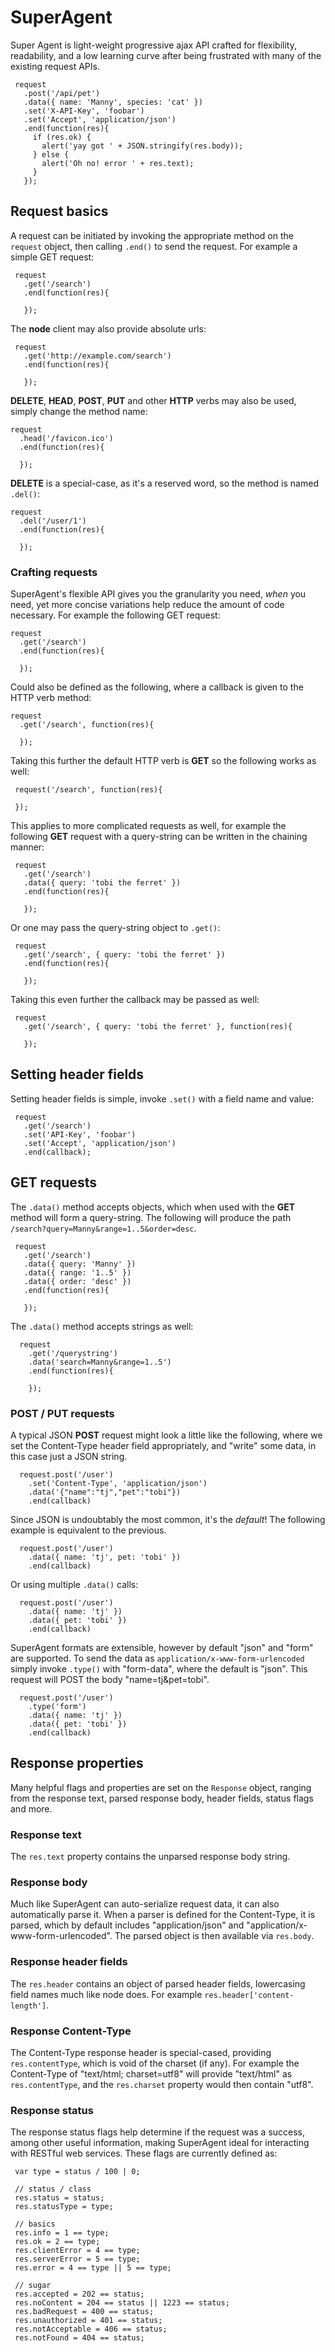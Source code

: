 # SuperAgent

 Super Agent is light-weight progressive ajax API crafted for flexibility, readability, and a low learning curve after being frustrated with many of the existing request APIs.

     request
       .post('/api/pet')
       .data({ name: 'Manny', species: 'cat' })
       .set('X-API-Key', 'foobar')
       .set('Accept', 'application/json')
       .end(function(res){
         if (res.ok) {
           alert('yay got ' + JSON.stringify(res.body));
         } else {
           alert('Oh no! error ' + res.text);
         }
       });

## Request basics

 A request can be initiated by invoking the appropriate method on the `request` object, then calling `.end()` to send the request. For example a simple GET request:
 
     request
       .get('/search')
       .end(function(res){
       
       });

 The __node__ client may also provide absolute urls:

     request
       .get('http://example.com/search')
       .end(function(res){
     
       });

  __DELETE__, __HEAD__, __POST__, __PUT__ and other __HTTP__ verbs may also be used, simply change the method name:
  
    request
      .head('/favicon.ico')
      .end(function(res){
      
      });

  __DELETE__ is a special-case, as it's a reserved word, so the method is named `.del()`:
  
    request
      .del('/user/1')
      .end(function(res){
        
      });

### Crafting requests

  SuperAgent's flexible API gives you the granularity you need, _when_ you need, yet more concise variations help reduce the amount of code necessary. For example the following GET request:
  
    request
      .get('/search')
      .end(function(res){
    
      });

  Could also be defined as the following, where a callback is given to the HTTP verb method:
  
    request
      .get('/search', function(res){
    
      });

   Taking this further the default HTTP verb is __GET__ so the following works as well:
   
     request('/search', function(res){
 
     });

   This applies to more complicated requests as well, for example the following __GET__ request with a query-string can be written in the chaining manner:
   
     request
       .get('/search')
       .data({ query: 'tobi the ferret' })
       .end(function(res){
         
       });

   Or one may pass the query-string object to `.get()`:
   
     request
       .get('/search', { query: 'tobi the ferret' })
       .end(function(res){
       
       });
  
  Taking this even further the callback may be passed as well:
  
     request
       .get('/search', { query: 'tobi the ferret' }, function(res){
     
       });

## Setting header fields

  Setting header fields is simple, invoke `.set()` with a field name and value:
  
     request
       .get('/search')
       .set('API-Key', 'foobar')
       .set('Accept', 'application/json')
       .end(callback);

## GET requests

 The `.data()` method accepts objects, which when used with the __GET__ method will form a query-string. The following will produce the path `/search?query=Manny&range=1..5&order=desc`.
 
     request
       .get('/search')
       .data({ query: 'Manny' })
       .data({ range: '1..5' })
       .data({ order: 'desc' })
       .end(function(res){

       });

  The `.data()` method accepts strings as well:
  
      request
        .get('/querystring')
        .data('search=Manny&range=1..5')
        .end(function(res){

        });

### POST / PUT requests

  A typical JSON __POST__ request might look a little like the following, where we set the Content-Type header field appropriately, and "write" some data, in this case just a JSON string.

      request.post('/user')
        .set('Content-Type', 'application/json')
        .data('{"name":"tj","pet":"tobi"})
        .end(callback)

  Since JSON is undoubtably the most common, it's the _default_! The following example is equivalent to the previous.

      request.post('/user')
        .data({ name: 'tj', pet: 'tobi' })
        .end(callback)

  Or using multiple `.data()` calls:
  
      request.post('/user')
        .data({ name: 'tj' })
        .data({ pet: 'tobi' })
        .end(callback)

  SuperAgent formats are extensible, however by default "json" and "form" are supported. To send the data as `application/x-www-form-urlencoded` simply invoke `.type()` with "form-data", where the default is "json". This request will POST the body "name=tj&pet=tobi".

      request.post('/user')
        .type('form')
        .data({ name: 'tj' })
        .data({ pet: 'tobi' })
        .end(callback)

## Response properties

  Many helpful flags and properties are set on the `Response` object, ranging from the response text, parsed response body, header fields, status flags and more.
  
### Response text

  The `res.text` property contains the unparsed response body string.

### Response body

  Much like SuperAgent can auto-serialize request data, it can also automatically parse it. When a parser is defined for the Content-Type, it is parsed, which by default includes "application/json" and "application/x-www-form-urlencoded". The parsed object is then available via `res.body`.

### Response header fields

  The `res.header` contains an object of parsed header fields, lowercasing field names much like node does. For example `res.header['content-length']`.

### Response Content-Type

  The Content-Type response header is special-cased, providing `res.contentType`, which is void of the charset (if any). For example the Content-Type of "text/html; charset=utf8" will provide "text/html" as `res.contentType`, and the `res.charset` property would then contain "utf8".

### Response status

  The response status flags help determine if the request was a success, among other useful information, making SuperAgent ideal for interacting with RESTful web services. These flags are currently defined as:
  
     var type = status / 100 | 0;

     // status / class
     res.status = status;
     res.statusType = type;

     // basics
     res.info = 1 == type;
     res.ok = 2 == type;
     res.clientError = 4 == type;
     res.serverError = 5 == type;
     res.error = 4 == type || 5 == type;

     // sugar
     res.accepted = 202 == status;
     res.noContent = 204 == status || 1223 == status;
     res.badRequest = 400 == status;
     res.unauthorized = 401 == status;
     res.notAcceptable = 406 == status;
     res.notFound = 404 == status;